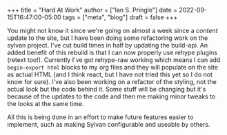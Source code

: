 +++
title = "Hard At Work"
author = ["Ian S. Pringle"]
date = 2022-09-15T16:47:00-05:00
tags = ["meta", "blog"]
draft = false
+++

You might not know it since we're going on almost a week since a _content_ update
to the site, but I have been doing some refactoring work on the sylvan project.
I've cut build times in half by updating the build-api. An added benefit of this
rebuild is that I can now properly use rehype plugins (retext too!). Currently
I've got rehype-raw working which means I can add `begin-export html` blocks to my
org files and they will populate on the site as actual HTML (and I think react,
but I have not tried this yet so I do not know for sure). I've also been working
on a refactor of the styling, not the actual look but the code behind it. Some
stuff will be changing but it's because of the updates to the code and then me
making minor tweaks to the looks at the same time.

All this is being done in an effort to make future features easier to implement,
such as making Sylvan configurable and useable by others.
